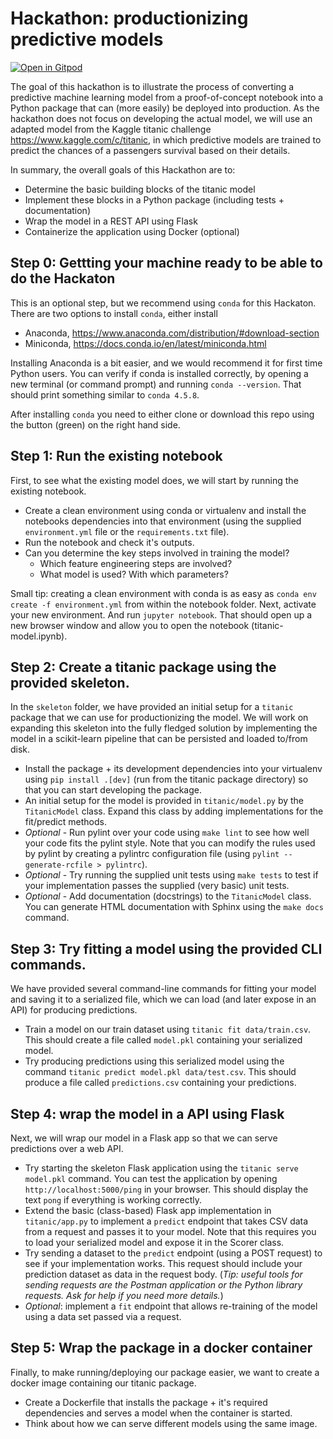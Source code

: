 # Hackathon: productionizing predictive models

[![Open in Gitpod](https://gitpod.io/button/open-in-gitpod.svg)](https://gitpod.io/#https://github.com/jrderuiter/code-breakfast-productionizing)

The goal of this hackathon is to illustrate the process of converting a predictive
machine learning model from a proof-of-concept notebook into a Python package that
can (more easily) be deployed into production. As the hackathon does not focus on
developing the actual model, we will use an adapted model from the Kaggle titanic
challenge https://www.kaggle.com/c/titanic, in which predictive models are trained
to predict the chances of a passengers survival based on their details.

In summary, the overall goals of this Hackathon are to:

- Determine the basic building blocks of the titanic model
- Implement these blocks in a Python package (including tests + documentation)
- Wrap the model in a REST API using Flask
- Containerize the application using Docker (optional)

## Step 0: Gettting your machine ready to be able to do the Hackaton

This is an optional step, but we recommend using `conda` for this Hackaton.
There are two options to install `conda`, either install

- Anaconda, https://www.anaconda.com/distribution/#download-section
- Miniconda, https://docs.conda.io/en/latest/miniconda.html

Installing Anaconda is a bit easier, and we would recommend it for first time Python users.
You can verify if conda is installed correctly, by opening a new terminal (or command prompt) and running `conda --version`.
That should print something similar to `conda 4.5.8`.

After installing `conda` you need to either clone or download this repo using the button (green) on the right hand side.

## Step 1: Run the existing notebook

First, to see what the existing model does, we will start by running the existing
notebook.

- Create a clean environment using conda or virtualenv and install the notebooks
  dependencies into that environment (using the supplied `environment.yml` file
  or the `requirements.txt` file).
- Run the notebook and check it's outputs.
- Can you determine the key steps involved in training the model?
    - Which feature engineering steps are involved?
    - What model is used? With which parameters?

Small tip: creating a clean environment with conda is as easy as `conda env create -f environment.yml` from within the notebook folder.
Next, activate your new environment. And run `jupyter notebook`. That should open up a new browser window and allow you to open the notebook (titanic-model.ipynb).


## Step 2: Create a titanic package using the provided skeleton.

In the `skeleton` folder, we have provided an initial setup for a `titanic` package
that we can use for productionizing the model. We will work on expanding this skeleton
into the fully fledged solution by implementing the model in a scikit-learn pipeline
that can be persisted and loaded to/from disk.

- Install the package + its development dependencies into your virtualenv using
  `pip install .[dev]` (run from the titanic package directory) so that you can start
  developing the package.
- An initial setup for the model is provided in `titanic/model.py` by the `TitanicModel`
  class. Expand this class by adding implementations for the fit/predict methods.
- *Optional* - Run pylint over your code using `make lint` to see how well your code
  fits the pylint style. Note that you can modify the rules used by pylint by creating
  a pylintrc configuration file (using `pylint --generate-rcfile > pylintrc`).
- *Optional* - Try running the supplied unit tests using `make tests` to test if your
  implementation passes the supplied (very basic) unit tests.
- *Optional* - Add documentation (docstrings) to the `TitanicModel` class. You can
  generate HTML documentation with Sphinx using the `make docs` command.

## Step 3: Try fitting a model using the provided CLI commands.

We have provided several command-line commands for fitting your model and saving it
to a serialized file, which we can load (and later expose in an API) for producing
predictions.

- Train a model on our train dataset using `titanic fit data/train.csv`. This should
  create a file called `model.pkl` containing your serialized model.
- Try producing predictions using this serialized model using the command
  `titanic predict model.pkl data/test.csv`. This should produce a file called
  `predictions.csv` containing your predictions.

## Step 4: wrap the model in a API using Flask

Next, we will wrap our model in a Flask app so that we can serve predictions over
a web API.

- Try starting the skeleton Flask application using the `titanic serve model.pkl`
  command. You can test the application by opening `http://localhost:5000/ping`
  in your browser. This should display the text `pong` if everything is working
  correctly.
- Extend the basic (class-based) Flask app implementation in `titanic/app.py` to
  implement a `predict` endpoint that takes CSV data from a request and passes it to
  your model. Note that this requires you to load your serialized model and expose
  it in the Scorer class.
- Try sending a dataset to the `predict` endpoint (using a POST request) to see if
  your implementation works. This request should include your prediction dataset as
  data in the request body. (*Tip: useful tools for sending requests are the Postman
  application or the Python library requests. Ask for help if you need more details.*)
- *Optional*: implement a `fit` endpoint that allows re-training of the model using
  a data set passed via a request.

## Step 5: Wrap the package in a docker container

Finally, to make running/deploying our package easier, we want to create a docker
image containing our titanic package.

- Create a Dockerfile that installs the package + it's required dependencies and
  serves a model when the container is started.
- Think about how we can serve different models using the same image.
